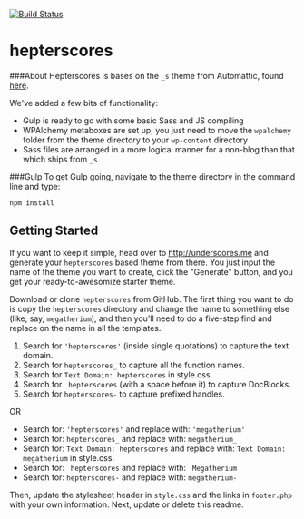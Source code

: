 [![Build Status](https://travis-ci.org/Automattic/_s.svg?branch=master)](https://travis-ci.org/Automattic/_s)

hepterscores
===

###About
Hepterscores is bases on the `_s` theme from Automattic, found [here](http://underscores.me).

We've added a few bits of functionality:
* Gulp is ready to go with some basic Sass and JS compiling
* WPAlchemy metaboxes are set up, you just need to move the `wpalchemy` folder from the theme directory to your `wp-content` directory
* Sass files are arranged in a more logical manner for a non-blog than that which ships from `_s`



###Gulp
To get Gulp going, navigate to the theme directory in the command line and type:

	npm install




Getting Started
---------------

If you want to keep it simple, head over to http://underscores.me and generate your `hepterscores` based theme from there. You just input the name of the theme you want to create, click the "Generate" button, and you get your ready-to-awesomize starter theme.

Download or clone `hepterscores` from GitHub. The first thing you want to do is copy the `hepterscores` directory and change the name to something else (like, say, `megatherium`), and then you'll need to do a five-step find and replace on the name in all the templates.

1. Search for `'hepterscores'` (inside single quotations) to capture the text domain.
2. Search for `hepterscores_` to capture all the function names.
3. Search for `Text Domain: hepterscores` in style.css.
4. Search for <code>&nbsp;hepterscores</code> (with a space before it) to capture DocBlocks.
5. Search for `hepterscores-` to capture prefixed handles.

OR

* Search for: `'hepterscores'` and replace with: `'megatherium'`
* Search for: `hepterscores_` and replace with: `megatherium_`
* Search for: `Text Domain: hepterscores` and replace with: `Text Domain: megatherium` in style.css.
* Search for: <code>&nbsp;hepterscores</code> and replace with: <code>&nbsp;Megatherium</code>
* Search for: `hepterscores-` and replace with: `megatherium-`

Then, update the stylesheet header in `style.css` and the links in `footer.php` with your own information. Next, update or delete this readme.
